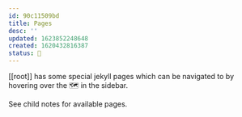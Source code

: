 ```yaml
---
id: 90c11509bd
title: Pages
desc: ''
updated: 1623852248648
created: 1620432816387
status: 🌿
---
```


[[root]] has some special jekyll pages which can be navigated to by hovering over the 🗺 in the sidebar.

See child notes for available pages.
